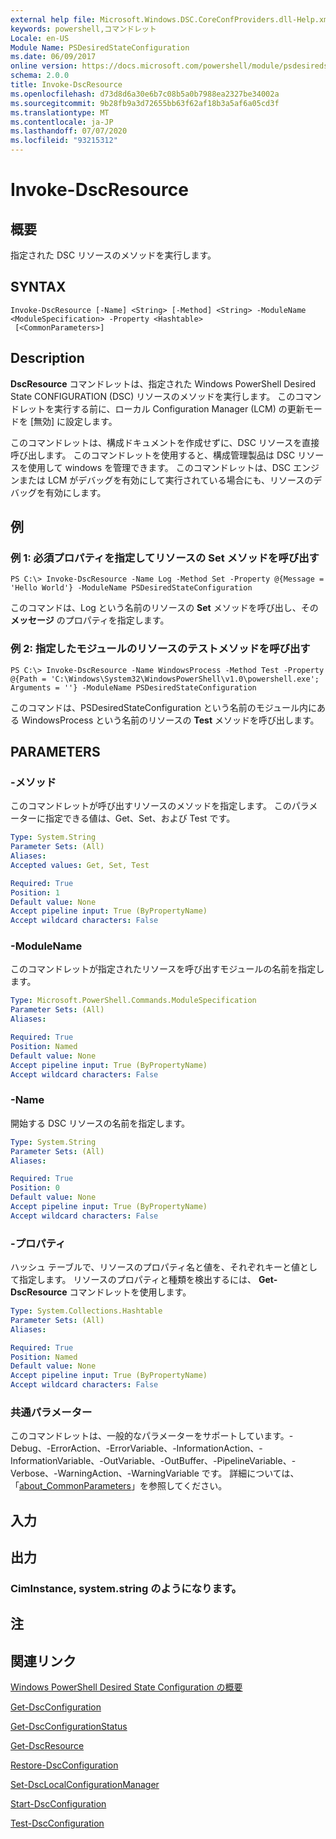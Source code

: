 ```yaml
---
external help file: Microsoft.Windows.DSC.CoreConfProviders.dll-Help.xml
keywords: powershell,コマンドレット
Locale: en-US
Module Name: PSDesiredStateConfiguration
ms.date: 06/09/2017
online version: https://docs.microsoft.com/powershell/module/psdesiredstateconfiguration/invoke-dscresource?view=powershell-5.1&WT.mc_id=ps-gethelp
schema: 2.0.0
title: Invoke-DscResource
ms.openlocfilehash: d73d8d6a30e6b7c08b5a0b7988ea2327be34002a
ms.sourcegitcommit: 9b28fb9a3d72655bb63f62af18b3a5af6a05cd3f
ms.translationtype: MT
ms.contentlocale: ja-JP
ms.lasthandoff: 07/07/2020
ms.locfileid: "93215312"
---
```

# Invoke-DscResource

## 概要
指定された DSC リソースのメソッドを実行します。

## SYNTAX

```
Invoke-DscResource [-Name] <String> [-Method] <String> -ModuleName <ModuleSpecification> -Property <Hashtable>
 [<CommonParameters>]
```

## Description
**DscResource** コマンドレットは、指定された Windows PowerShell Desired State CONFIGURATION (DSC) リソースのメソッドを実行します。
このコマンドレットを実行する前に、ローカル Configuration Manager (LCM) の更新モードを [無効] に設定します。

このコマンドレットは、構成ドキュメントを作成せずに、DSC リソースを直接呼び出します。
このコマンドレットを使用すると、構成管理製品は DSC リソースを使用して windows を管理できます。
このコマンドレットは、DSC エンジンまたは LCM がデバッグを有効にして実行されている場合にも、リソースのデバッグを有効にします。

## 例

### 例 1: 必須プロパティを指定してリソースの Set メソッドを呼び出す

```
PS C:\> Invoke-DscResource -Name Log -Method Set -Property @{Message = 'Hello World'} -ModuleName PSDesiredStateConfiguration
```

このコマンドは、Log という名前のリソースの **Set** メソッドを呼び出し、その **メッセージ** のプロパティを指定します。

### 例 2: 指定したモジュールのリソースのテストメソッドを呼び出す

```
PS C:\> Invoke-DscResource -Name WindowsProcess -Method Test -Property @{Path = 'C:\Windows\System32\WindowsPowerShell\v1.0\powershell.exe'; Arguments = ''} -ModuleName PSDesiredStateConfiguration
```

このコマンドは、PSDesiredStateConfiguration という名前のモジュール内にある WindowsProcess という名前のリソースの **Test** メソッドを呼び出します。

## PARAMETERS

### -メソッド
このコマンドレットが呼び出すリソースのメソッドを指定します。 このパラメーターに指定できる値は、Get、Set、および Test です。

```yaml
Type: System.String
Parameter Sets: (All)
Aliases:
Accepted values: Get, Set, Test

Required: True
Position: 1
Default value: None
Accept pipeline input: True (ByPropertyName)
Accept wildcard characters: False
```

### -ModuleName
このコマンドレットが指定されたリソースを呼び出すモジュールの名前を指定します。

```yaml
Type: Microsoft.PowerShell.Commands.ModuleSpecification
Parameter Sets: (All)
Aliases:

Required: True
Position: Named
Default value: None
Accept pipeline input: True (ByPropertyName)
Accept wildcard characters: False
```

### -Name
開始する DSC リソースの名前を指定します。

```yaml
Type: System.String
Parameter Sets: (All)
Aliases:

Required: True
Position: 0
Default value: None
Accept pipeline input: True (ByPropertyName)
Accept wildcard characters: False
```

### -プロパティ
ハッシュ テーブルで、リソースのプロパティ名と値を、それぞれキーと値として指定します。 リソースのプロパティと種類を検出するには、 **Get-DscResource** コマンドレットを使用します。

```yaml
Type: System.Collections.Hashtable
Parameter Sets: (All)
Aliases:

Required: True
Position: Named
Default value: None
Accept pipeline input: True (ByPropertyName)
Accept wildcard characters: False
```

### 共通パラメーター
このコマンドレットは、一般的なパラメーターをサポートしています。-Debug、-ErrorAction、-ErrorVariable、-InformationAction、-InformationVariable、-OutVariable、-OutBuffer、-PipelineVariable、-Verbose、-WarningAction、-WarningVariable です。 詳細については、「[about_CommonParameters](https://go.microsoft.com/fwlink/?LinkID=113216)」を参照してください。

## 入力

## 出力

### CimInstance, system.string のようになります。

## 注

## 関連リンク

[Windows PowerShell Desired State Configuration の概要](/powershell/scripting/dsc/overview/dscforengineers)

[Get-DscConfiguration](Get-DscConfiguration.md)

[Get-DscConfigurationStatus](Get-DscConfigurationStatus.md)

[Get-DscResource](Get-DscResource.md)

[Restore-DscConfiguration](Restore-DscConfiguration.md)

[Set-DscLocalConfigurationManager](Set-DscLocalConfigurationManager.md)

[Start-DscConfiguration](Start-DscConfiguration.md)

[Test-DscConfiguration](Test-DscConfiguration.md)
